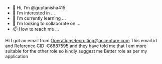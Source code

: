 - 👋 Hi, I’m @guptanisha415
- 👀 I’m interested in ...
- 🌱 I’m currently learning ...
- 💞️ I’m looking to collaborate on ...
- 📫 How to reach me ...

<!---
guptanisha415/guptanisha415 is a ✨ special ✨ repository because its `README.md` (this file) appears on your GitHub profile.
You can click the Preview link to take a look at your changes.
--->
Hi I got an email from OperationsRecruiting@accenture.com
This email id and Reference CID :C6887595 and they have told me that I am more suitable for the other role so kindly suggest me
Better role as per my application 
